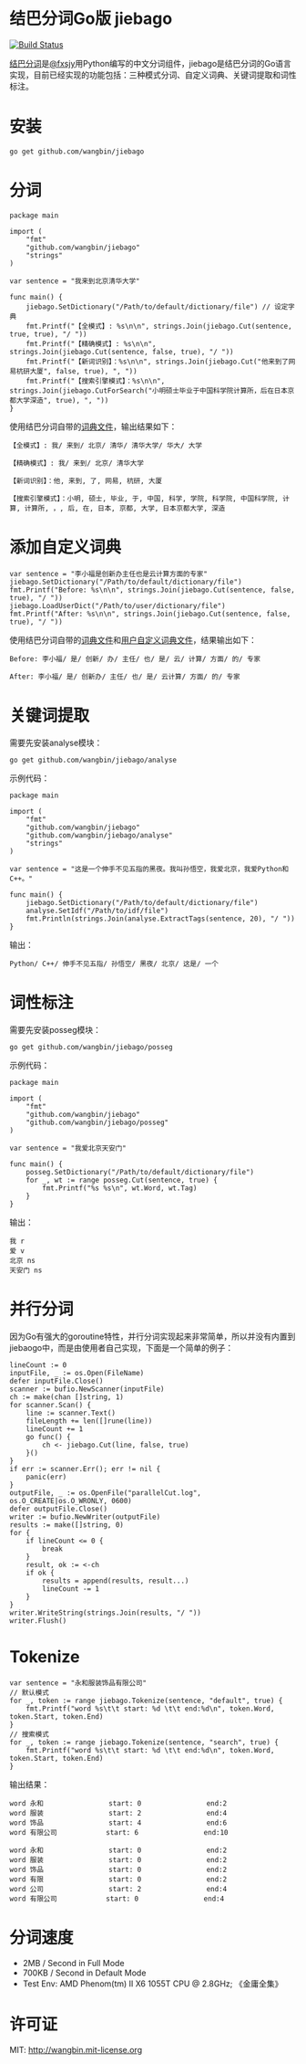 结巴分词Go版 jiebago
===================

[![Build Status](https://travis-ci.org/wangbin/jiebago.png?branch=master)](https://travis-ci.org/wangbin/jiebago)

[结巴分词](https://github.com/fxsjy/jieba)是[@fxsjy](https://github.com/fxsjy)用Python编写的中文分词组件，jiebago是结巴分词的Go语言实现，目前已经实现的功能包括：三种模式分词、自定义词典、关键词提取和词性标注。


安装
=====

	go get github.com/wangbin/jiebago
	
分词
=====

    package main

    import (
        "fmt"
        "github.com/wangbin/jiebago"
        "strings"
    )

    var sentence = "我来到北京清华大学"

    func main() {
        jiebago.SetDictionary("/Path/to/default/dictionary/file") // 设定字典
        fmt.Printf("【全模式】: %s\n\n", strings.Join(jiebago.Cut(sentence, true, true), "/ "))
        fmt.Printf("【精确模式】: %s\n\n", strings.Join(jiebago.Cut(sentence, false, true), "/ "))
        fmt.Printf("【新词识别】：%s\n\n", strings.Join(jiebago.Cut("他来到了网易杭研大厦", false, true), ", "))
        fmt.Printf("【搜索引擎模式】：%s\n\n", strings.Join(jiebago.CutForSearch("小明硕士毕业于中国科学院计算所，后在日本京都大学深造", true), ", "))
    }
    
使用结巴分词自带的[词典文件](https://github.com/fxsjy/jieba/blob/master/jieba/dict.txt)，输出结果如下：

    【全模式】: 我/ 来到/ 北京/ 清华/ 清华大学/ 华大/ 大学

    【精确模式】: 我/ 来到/ 北京/ 清华大学

    【新词识别】：他, 来到, 了, 网易, 杭研, 大厦

    【搜索引擎模式】：小明, 硕士, 毕业, 于, 中国, 科学, 学院, 科学院, 中国科学院, 计算, 计算所, ，, 后, 在, 日本, 京都, 大学, 日本京都大学, 深造
    
添加自定义词典
=============

    var sentence = "李小福是创新办主任也是云计算方面的专家"
    jiebago.SetDictionary("/Path/to/default/dictionary/file")
    fmt.Printf("Before: %s\n\n", strings.Join(jiebago.Cut(sentence, false, true), "/ "))
    jiebago.LoadUserDict("/Path/to/user/dictionary/file")
    fmt.Printf("After: %s\n\n", strings.Join(jiebago.Cut(sentence, false, true), "/ "))

使用结巴分词自带的[词典文件](https://github.com/fxsjy/jieba/blob/master/jieba/dict.txt)和[用户自定义词典文件](https://github.com/fxsjy/jieba/blob/master/test/userdict.txt)，结果输出如下：

    Before: 李小福/ 是/ 创新/ 办/ 主任/ 也/ 是/ 云/ 计算/ 方面/ 的/ 专家

    After: 李小福/ 是/ 创新办/ 主任/ 也/ 是/ 云计算/ 方面/ 的/ 专家
    
关键词提取
========

需要先安装analyse模块：

    go get github.com/wangbin/jiebago/analyse
    
示例代码：

    package main

    import (
        "fmt"
        "github.com/wangbin/jiebago"
        "github.com/wangbin/jiebago/analyse"
        "strings"
    )

    var sentence = "这是一个伸手不见五指的黑夜。我叫孙悟空，我爱北京，我爱Python和C++。"

    func main() {
        jiebago.SetDictionary("/Path/to/default/dictionary/file")
        analyse.SetIdf("/Path/to/idf/file")
        fmt.Println(strings.Join(analyse.ExtractTags(sentence, 20), "/ "))
    }
    
输出：

    Python/ C++/ 伸手不见五指/ 孙悟空/ 黑夜/ 北京/ 这是/ 一个
    
词性标注
=======

需要先安装posseg模块：

    go get github.com/wangbin/jiebago/posseg
    
示例代码：

    package main

    import (
        "fmt"
        "github.com/wangbin/jiebago"
        "github.com/wangbin/jiebago/posseg"
    )

    var sentence = "我爱北京天安门"

    func main() {
        posseg.SetDictionary("/Path/to/default/dictionary/file")
        for _, wt := range posseg.Cut(sentence, true) {
            fmt.Printf("%s %s\n", wt.Word, wt.Tag)
        }
    }
    
输出：

    我 r
    爱 v
    北京 ns
    天安门 ns
    
并行分词
=======

因为Go有强大的goroutine特性，并行分词实现起来非常简单，所以并没有内置到jiebaogo中，而是由使用者自己实现，下面是一个简单的例子：

    lineCount := 0
    inputFile, _ := os.Open(FileName)
    defer inputFile.Close()
    scanner := bufio.NewScanner(inputFile)
    ch := make(chan []string, 1)
    for scanner.Scan() {
        line := scanner.Text()
        fileLength += len([]rune(line))
        lineCount += 1
        go func() {
            ch <- jiebago.Cut(line, false, true)
        }()
    }
    if err := scanner.Err(); err != nil {
        panic(err)
    }
    outputFile, _ := os.OpenFile("parallelCut.log", os.O_CREATE|os.O_WRONLY, 0600)
    defer outputFile.Close()
    writer := bufio.NewWriter(outputFile)
    results := make([]string, 0)
    for {
        if lineCount <= 0 {
            break
        }
        result, ok := <-ch
        if ok {
            results = append(results, result...)
            lineCount -= 1
        }
    }
    writer.WriteString(strings.Join(results, "/ "))
    writer.Flush()


Tokenize
=========

    var sentence = "永和服装饰品有限公司"
    // 默认模式
    for _, token := range jiebago.Tokenize(sentence, "default", true) {
        fmt.Printf("word %s\t\t start: %d \t\t end:%d\n", token.Word, token.Start, token.End)
    }
    // 搜索模式
    for _, token := range jiebago.Tokenize(sentence, "search", true) {
        fmt.Printf("word %s\t\t start: %d \t\t end:%d\n", token.Word, token.Start, token.End)
    }

输出结果：

    word 永和                start: 0                end:2
    word 服装                start: 2                end:4
    word 饰品                start: 4                end:6
    word 有限公司            start: 6                end:10

    word 永和                start: 0                end:2
    word 服装                start: 0                end:2
    word 饰品                start: 0                end:2
    word 有限                start: 0                end:2
    word 公司                start: 2                end:4
    word 有限公司            start: 0                end:4

分词速度
=======

 - 2MB / Second in Full Mode
 - 700KB / Second in Default Mode
 - Test Env: AMD Phenom(tm) II X6 1055T CPU @ 2.8GHz; 《金庸全集》 

许可证
======
MIT: http://wangbin.mit-license.org

